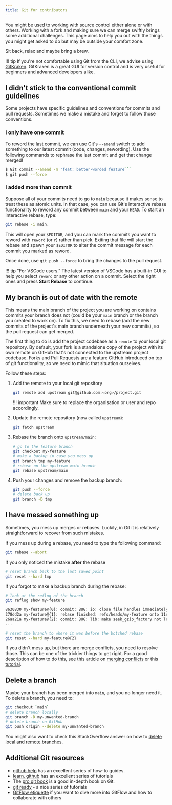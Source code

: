 ```yaml
---
title: Git for contributors
---
```


You might be used to working with source control either alone or with others.
Working with a fork and making sure we can merge swiftly brings some additional challenges.
This page aims to help you out with the things you might get asked to do but may be outside your comfort zone.

Sit back, relax and maybe bring a brew.

!!! tip
    If you're not comfortable using Git from the CLI, we advise using [GitKraken](https://www.gitkraken.com/invite/nQmDPR9D). GitKraken is a great GUI for version control and is very useful for beginners and advanced developers alike.

## I didn't stick to the conventional commit guidelines

Some projects have specific guidelines and conventions for commits and pull requests. Sometimes we make a mistake
and forget to follow those conventions.

### I only have one commit

To reword the last commit, we can use Git's `--amend` switch to add something to our latest commit (code, changes, rewording). Use the following commands to rephrase the last commit and get that change merged!

```sh
$ Git commit --amend -m "feat: better-worded feature```
$ git push --force
```

### I added more than commit

Suppose all of your commits need to go to `main` because it makes sense to treat these as atomic units. In that case, you can use Git's interactive rebase functionality to reword any commit between `main` and your `HEAD`. To start an interactive rebase, type:

```sh
git rebase -i main.
```

This will open your `$EDITOR`, and you can mark the commits you want to reword with `reword` (or `r`) rather than pick. Exiting that file will start the rebase and spawn your `$EDITOR` to alter the commit message for each commit you marked as reword.

Once done, use `git push --force` to bring the changes to the pull request.

!!! tip "For VSCode users."
    The latest version of VSCode has a built-in GUI to help you select `reword` or any other action on a commit. Select the right ones and press **Start Rebase** to continue.

## My branch is out of date with the remote

This means the main branch of the project you are working on contains commits your branch does not (could be your `main` branch or the branch you created to work on). To fix this, we need to rebase (add the new commits of the project's main branch underneath your new commits), so the pull request can get merged.

The first thing to do is add the project codebase as a `remote` to your local git repository. By default, your fork is a standalone copy of the project with its own remote on GitHub that's not connected to the upstream project codebase. Forks and Pull Requests are a feature GitHub introduced on top of git functionality, so we need to mimic that situation ourselves.

Follow these steps:

1. Add the remote to your local git repository

    ```sh
    git remote add upstream git@github.com:<org>/project.git
    ```

    !!! important
        Make sure to replace the organisation or user and repo accordingly.

2. Update the remote repository (now called `upstream`):

    ```sh
    git fetch upstream
    ```

2. Rebase the branch onto `upstream/main`:

    ```sh
    # go to the feature branch
    git checkout my-feature
    # make a backup in case you mess up
    git branch tmp my-feature
    # rebase on the upstream main branch
    git rebase upstream/main
    ```

3. Push your changes and remove the backup branch:

      ```sh
      git push --force
      # delete back up
      git branch -D tmp
      ```

## I have messed something up

Sometimes, you mess up merges or rebases. Luckily, in Git it is relatively
straightforward to recover from such mistakes.

If you mess up during a rebase, you need to type the following command:

```sh
git rebase --abort
```

If you only noticed the mistake **after** the rebase

```sh
# reset branch back to the last saved point
git reset --hard tmp
```

If you forgot to make a backup branch during the rebase:

```sh
# look at the reflog of the branch
git reflog show my-feature

8630830 my-feature@{0}: commit: BUG: io: close file handles immediately
278dd2a my-feature@{1}: rebase finished: refs/heads/my-feature onto 11ee694744f2552d
26aa21a my-feature@{2}: commit: BUG: lib: make seek_gzip_factory not leak gzip obj
...

# reset the branch to where it was before the botched rebase
git reset --hard my-feature@{2}
```

If you didn't mess up, but there are merge conflicts, you need to resolve those. This can be one of the trickier things to get right. For a good description of how to do this, see this article on [merging conflicts](https://git-scm.com/book/en/Git-Branching-Basic-Branching-and-Merging#Basic-Merge-Conflicts) or this [tutorial](https://www.atlassian.com/git/tutorials/using-branches/merge-conflicts).

## Delete a branch

Maybe your branch has been merged into `main`, and you no longer need it. To delete a branch, you need to:

```sh
git checkout `main`
# delete branch locally
git branch -D my-unwanted-branch
# delete branch on GitHub
git push origin --delete my-unwanted-branch
```

You might also want to check this StackOverflow answer on how to [delete local and remote branches](https://stackoverflow.com/questions/2003505/how-do-i-delete-a-git-branch-locally-and-remotely).

## Additional Git resources

- [github help](https://help.github.com/) has an excellent series of how-to guides.
- [learn. github](https://help.github.com/) has an excellent series of tutorials
- The [pro git book](https://git-scm.com/book/) is a good in-depth book on Git.
- [git ready](http://www.gitready.com/) - a nice series of tutorials
- [GitFlow etiquette](https://betterprogramming.pub/git-workflow-etiquette-f22d96b8b0b8) if you want to dive more into GitFlow and how to collaborate with others
